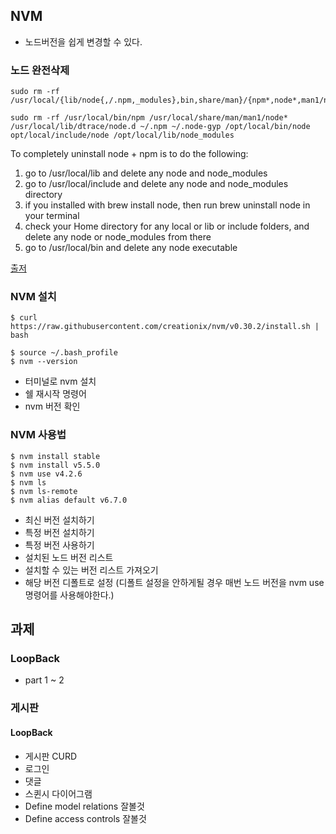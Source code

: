 ## NVM

* 노드버전을 쉽게 변경할 수 있다.

### 노드 완전삭제
```
sudo rm -rf /usr/local/{lib/node{,/.npm,_modules},bin,share/man}/{npm*,node*,man1/node*}

sudo rm -rf /usr/local/bin/npm /usr/local/share/man/man1/node* /usr/local/lib/dtrace/node.d ~/.npm ~/.node-gyp /opt/local/bin/node opt/local/include/node /opt/local/lib/node_modules
```

To completely uninstall node + npm is to do the following:

1. go to /usr/local/lib and delete any node and node_modules
2. go to /usr/local/include and delete any node and node_modules directory
3. if you installed with brew install node, then run brew uninstall node in your terminal
4. check your Home directory for any local or lib or include folders, and delete any node or node_modules from there
5. go to /usr/local/bin and delete any node executable

[출저](http://stackoverflow.com/questions/11177954/how-do-i-completely-uninstall-node-js-and-reinstall-from-beginning-mac-os-x)



###  NVM 설치
```
$ curl https://raw.githubusercontent.com/creationix/nvm/v0.30.2/install.sh | bash

$ source ~/.bash_profile
$ nvm --version
```

* 터미널로 nvm 설치
* 쉘 재시작 명령어
* nvm 버전 확인

### NVM 사용법
```
$ nvm install stable
$ nvm install v5.5.0
$ nvm use v4.2.6
$ nvm ls
$ nvm ls-remote
$ nvm alias default v6.7.0
```
* 최신 버전 설치하기
* 특정 버전 설치하기
* 특정 버전 사용하기
* 설치된 노드 버전 리스트
* 설치할 수 있는 버전 리스트 가져오기
* 해당 버전 디폴트로 설정 (디폴트 설정을 안하게될 경우 매번 노드 버전을 nvm use 명령어를 사용해야한다.)



## 과제

### LoopBack

* part 1 ~ 2


### 게시판

#### LoopBack
* 게시판 CURD
* 로그인
* 댓글
* 스퀸시 다이어그램
* Define model relations 잘볼것
* Define access controls 잘볼것
